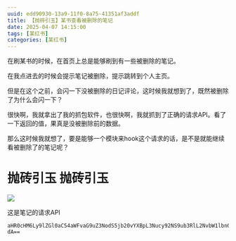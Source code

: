```yaml
---
uuid: edd90930-13a9-11f0-8a75-41351af3addf
title: 【抛砖引玉】某书查看被删除的笔记
date: 2025-04-07 14:15:00
tags: [某红书]
categories: [某红书]
---
```



在刷某书的时候，在首页上总是能够刷到有一些被删除的笔记。

在我点进去的时候会提示笔记被删除，提示跳转到个人主页。

但是在这个之前，会闪一下没被删除的日记评论，这时候我就想到了，既然被删除了为什么会闪一下？

很快啊，我就拿出了我的抓包软件，也很快啊，我就抓到了正确的请求API。看了一下返回的值，果真是没被删除前的数据。

那么这时候我就想了，要是能够一个模块来hook这个请求的话，是不是就能继续看被删除了的笔记呢？



# 抛砖引玉 抛砖引玉

![](https://img.164314.xyz/2025/04/1c767e055abfe9859bbb9cccd2329d0f.png)

这是笔记的请求API

```
aHR0cHM6Ly9lZGl0aC54aWFvaG9uZ3NodS5jb20vYXBpL3Nucy92NS9ub3RlL2NvbW1lbnQvbGlz
dA==

```


